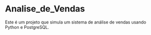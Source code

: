 # Analise_de_Vendas
Este é um projeto que simula um sistema de análise de vendas usando Python e PostgreSQL.
